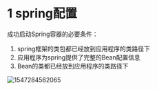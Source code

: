 # 1 spring配置

成功启动Spring容器的必要条件：

1. spring框架的类包都已经放到应用程序的类路径下
2. 应用程序为spring提供了完整的Bean配置信息
3. Bean的类都已经放到应用程序的类路径下

![1547284562065](C:\Users\xyq\AppData\Roaming\Typora\typora-user-images\1547284562065.png)

```xml

```

